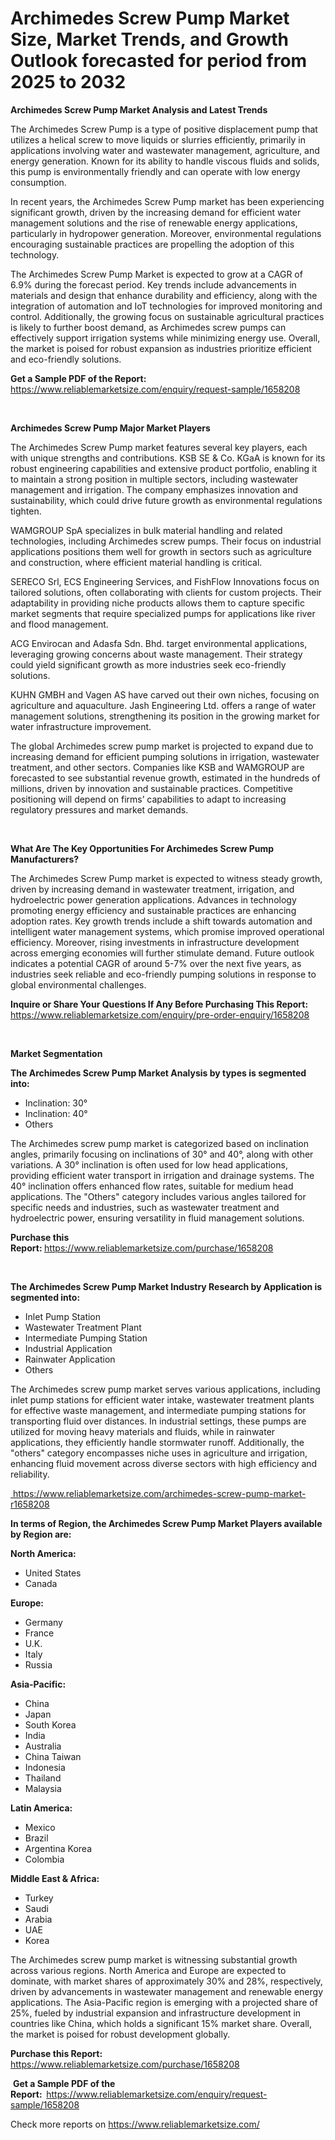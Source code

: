 <p><h1>Archimedes Screw Pump Market Size, Market Trends, and Growth Outlook forecasted for period from 2025 to 2032</h1></p><p><strong>Archimedes Screw Pump Market Analysis and Latest Trends</strong></p>
<p><p>The Archimedes Screw Pump is a type of positive displacement pump that utilizes a helical screw to move liquids or slurries efficiently, primarily in applications involving water and wastewater management, agriculture, and energy generation. Known for its ability to handle viscous fluids and solids, this pump is environmentally friendly and can operate with low energy consumption.</p><p>In recent years, the Archimedes Screw Pump market has been experiencing significant growth, driven by the increasing demand for efficient water management solutions and the rise of renewable energy applications, particularly in hydropower generation. Moreover, environmental regulations encouraging sustainable practices are propelling the adoption of this technology.</p><p>The Archimedes Screw Pump Market is expected to grow at a CAGR of 6.9% during the forecast period. Key trends include advancements in materials and design that enhance durability and efficiency, along with the integration of automation and IoT technologies for improved monitoring and control. Additionally, the growing focus on sustainable agricultural practices is likely to further boost demand, as Archimedes screw pumps can effectively support irrigation systems while minimizing energy use. Overall, the market is poised for robust expansion as industries prioritize efficient and eco-friendly solutions.</p></p>
<p><strong>Get a Sample PDF of the Report:&nbsp;</strong> <a href="https://www.reliablemarketsize.com/enquiry/request-sample/1658208?utm_campaign=2235&utm_medium=2&utm_source=Github&utm_content=ia&utm_term=28022025&utm_id=archimedes-screw-pump">https://www.reliablemarketsize.com/enquiry/request-sample/1658208</a></p>
<p>&nbsp;</p>
<p><strong>Archimedes Screw Pump Major Market Players</strong></p>
<p><p>The Archimedes Screw Pump market features several key players, each with unique strengths and contributions. KSB SE & Co. KGaA is known for its robust engineering capabilities and extensive product portfolio, enabling it to maintain a strong position in multiple sectors, including wastewater management and irrigation. The company emphasizes innovation and sustainability, which could drive future growth as environmental regulations tighten.</p><p>WAMGROUP SpA specializes in bulk material handling and related technologies, including Archimedes screw pumps. Their focus on industrial applications positions them well for growth in sectors such as agriculture and construction, where efficient material handling is critical.</p><p>SERECO Srl, ECS Engineering Services, and FishFlow Innovations focus on tailored solutions, often collaborating with clients for custom projects. Their adaptability in providing niche products allows them to capture specific market segments that require specialized pumps for applications like river and flood management. </p><p>ACG Envirocan and Adasfa Sdn. Bhd. target environmental applications, leveraging growing concerns about waste management. Their strategy could yield significant growth as more industries seek eco-friendly solutions.</p><p>KUHN GMBH and Vagen AS have carved out their own niches, focusing on agriculture and aquaculture. Jash Engineering Ltd. offers a range of water management solutions, strengthening its position in the growing market for water infrastructure improvement.</p><p>The global Archimedes screw pump market is projected to expand due to increasing demand for efficient pumping solutions in irrigation, wastewater treatment, and other sectors. Companies like KSB and WAMGROUP are forecasted to see substantial revenue growth, estimated in the hundreds of millions, driven by innovation and sustainable practices. Competitive positioning will depend on firms’ capabilities to adapt to increasing regulatory pressures and market demands.</p></p>
<p>&nbsp;</p>
<p><strong>What Are The Key Opportunities For Archimedes Screw Pump Manufacturers?</strong></p>
<p><p>The Archimedes Screw Pump market is expected to witness steady growth, driven by increasing demand in wastewater treatment, irrigation, and hydroelectric power generation applications. Advances in technology promoting energy efficiency and sustainable practices are enhancing adoption rates. Key growth trends include a shift towards automation and intelligent water management systems, which promise improved operational efficiency. Moreover, rising investments in infrastructure development across emerging economies will further stimulate demand. Future outlook indicates a potential CAGR of around 5-7% over the next five years, as industries seek reliable and eco-friendly pumping solutions in response to global environmental challenges.</p></p>
<p><strong>Inquire or Share Your Questions If Any Before Purchasing This Report:</strong> <a href="https://www.reliablemarketsize.com/enquiry/pre-order-enquiry/1658208?utm_campaign=2235&utm_medium=2&utm_source=Github&utm_content=ia&utm_term=28022025&utm_id=archimedes-screw-pump">https://www.reliablemarketsize.com/enquiry/pre-order-enquiry/1658208</a></p>
<p>&nbsp;</p>
<p><strong>Market Segmentation</strong></p>
<p><strong>The Archimedes Screw Pump Market Analysis by types is segmented into:</strong></p>
<p><ul><li>Inclination: 30°</li><li>Inclination: 40°</li><li>Others</li></ul></p>
<p><p>The Archimedes screw pump market is categorized based on inclination angles, primarily focusing on inclinations of 30° and 40°, along with other variations. A 30° inclination is often used for low head applications, providing efficient water transport in irrigation and drainage systems. The 40° inclination offers enhanced flow rates, suitable for medium head applications. The "Others" category includes various angles tailored for specific needs and industries, such as wastewater treatment and hydroelectric power, ensuring versatility in fluid management solutions.</p></p>
<p><strong>Purchase this Report:&nbsp;</strong><a href="https://www.reliablemarketsize.com/purchase/1658208?utm_campaign=2235&utm_medium=2&utm_source=Github&utm_content=ia&utm_term=28022025&utm_id=archimedes-screw-pump">https://www.reliablemarketsize.com/purchase/1658208</a></p>
<p>&nbsp;</p>
<p><strong>The Archimedes Screw Pump Market Industry Research by Application is segmented into:</strong></p>
<p><ul><li>Inlet Pump Station</li><li>Wastewater Treatment Plant</li><li>Intermediate Pumping Station</li><li>Industrial Application</li><li>Rainwater Application</li><li>Others</li></ul></p>
<p><p>The Archimedes screw pump market serves various applications, including inlet pump stations for efficient water intake, wastewater treatment plants for effective waste management, and intermediate pumping stations for transporting fluid over distances. In industrial settings, these pumps are utilized for moving heavy materials and fluids, while in rainwater applications, they efficiently handle stormwater runoff. Additionally, the "others" category encompasses niche uses in agriculture and irrigation, enhancing fluid movement across diverse sectors with high efficiency and reliability.</p></p>
<p><a href="https://www.reliablemarketsize.com/archimedes-screw-pump-market-r1658208?utm_campaign=2235&utm_medium=2&utm_source=Github&utm_content=ia&utm_term=28022025&utm_id=archimedes-screw-pump">&nbsp;https://www.reliablemarketsize.com/archimedes-screw-pump-market-r1658208</a></p>
<p><strong>In terms of Region, the Archimedes Screw Pump Market Players available by Region are:</strong></p>
<p>
    <p> <strong> North America: </strong>
        <ul>
            <li>United States</li>
            <li>Canada</li>
        </ul>
        </p> 
    <p> <strong> Europe: </strong>
        <ul>
            <li>Germany</li>
            <li>France</li>
            <li>U.K.</li>
            <li>Italy</li>
            <li>Russia</li>
        </ul>
        </p> 
    <p> <strong> Asia-Pacific: </strong>
        <ul>
            <li>China</li>
            <li>Japan</li>
            <li>South Korea</li>
            <li>India</li>
            <li>Australia</li>
            <li>China Taiwan</li>
            <li>Indonesia</li>
            <li>Thailand</li>
            <li>Malaysia</li>
        </ul>
        </p> 
    <p> <strong> Latin America: </strong>
        <ul>
            <li>Mexico</li>
            <li>Brazil</li>
            <li>Argentina Korea</li>
            <li>Colombia</li>
        </ul>
        </p> 
    <p> <strong> Middle East & Africa: </strong>
        <ul>
            <li>Turkey</li>
            <li>Saudi</li>
            <li>Arabia</li>
            <li>UAE</li>
            <li>Korea</li>
        </ul>
    </p>
    </p>
<p><p>The Archimedes screw pump market is witnessing substantial growth across various regions. North America and Europe are expected to dominate, with market shares of approximately 30% and 28%, respectively, driven by advancements in wastewater management and renewable energy applications. The Asia-Pacific region is emerging with a projected share of 25%, fueled by industrial expansion and infrastructure development in countries like China, which holds a significant 15% market share. Overall, the market is poised for robust development globally.</p></p>
<p><strong>Purchase this Report: </strong><a href="https://www.reliablemarketsize.com/purchase/1658208?utm_campaign=2235&utm_medium=2&utm_source=Github&utm_content=ia&utm_term=28022025&utm_id=archimedes-screw-pump">https://www.reliablemarketsize.com/purchase/1658208</a></p>
<p>&nbsp;<strong>Get a Sample PDF of the Report:&nbsp;&nbsp;</strong><a href="https://www.reliablemarketsize.com/enquiry/request-sample/1658208?utm_campaign=2235&utm_medium=2&utm_source=Github&utm_content=ia&utm_term=28022025&utm_id=archimedes-screw-pump">https://www.reliablemarketsize.com/enquiry/request-sample/1658208</a></p>
<p><strong></strong></p>
<p>Check more reports on <a href="https://www.reliablemarketsize.com/?utm_campaign=2235&utm_medium=2&utm_source=Github&utm_content=ia&utm_term=28022025&utm_id=archimedes-screw-pump">https://www.reliablemarketsize.com/</a></p>